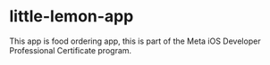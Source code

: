 # little-lemon-app
This app is food ordering app, this is part of the Meta iOS Developer Professional Certificate program. 
